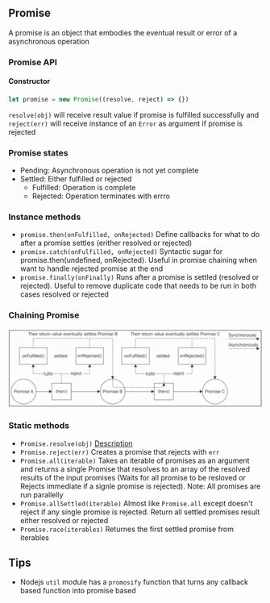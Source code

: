 ## Promise
A promise is an object that embodies the eventual result or error of a asynchronous operation
### Promise API
#### Constructor
```javascript
let promise = new Promise((resolve, reject) => {})
```
``resolve(obj)`` will receive result value if promise is fulfilled successfully and ``reject(err)`` will receive instance of an ``Error`` as argument if promise is rejected
### Promise states
- Pending: Asynchronous operation is not yet complete
- Settled: Either fulfilled or rejected
    - Fulfilled: Operation is complete
    - Rejected: Operation terminates with errro

### Instance methods
- ``promise.then(onFulfilled, onRejected)`` Define callbacks for what to do after a promise settles (erither resolved or rejected)
- ``promise.catch(onFulfilled, onRejected)`` Syntactic sugar for promise.then(undefined, onRejected). Useful in promise chaining when want to handle rejected promise at the end
- ``promise.finally(onFinally)`` Runs after a promise is settled (resolved or rejected). Useful to remove duplicate code that needs to be run in both cases resolved or rejected
### Chaining Promise
![Promise chaining](Promise_diagram.png)
### Static methods
- ``Promise.resolve(obj)`` [Description](https://developer.mozilla.org/en-US/docs/Web/JavaScript/Reference/Global_Objects/Promise/resolve)
- ``Promise.reject(err)`` Creates a promise that rejects with ``err``
- ``Promise.all(iterable)`` Takes an iterable of promises as an argument and returns a single Promise that resolves to an array of the resolved results of the input promises (Waits for all promise to be resloved or Rejects immediate if a signle promise is rejected).
Note: All promises are run parallelly
- ``Promise.allSettled(iterable)`` Almost like ``Promise.all`` except doesn't reject if any single promise is rejected. Return all settled promises result either resolved or rejected
- ``Promise.race(iterables)`` Returnes the first settled promise from iterables
## Tips
- Nodejs ``util`` module has a ``promosify`` function that turns any callback based function into promise based